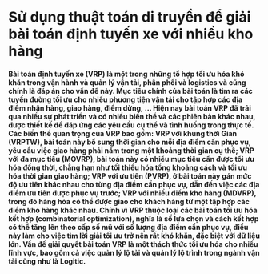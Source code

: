 # Sử dụng thuật toán di truyền để giải bài toán định tuyến xe với nhiều kho hàng

<h4> Bài toán định tuyến xe (VRP) là một trong những tổ hợp tối ưu hóa khó khăn trong vận hành và quản lý vận tải, phân phối và logistics và cũng chính là đáp án cho vấn đề này. Mục tiêu chính của bài toán là tìm ra các tuyến đường tối ưu cho nhiều phương tiện vận tải cho tập hợp các địa điểm nhận hàng, giao hàng, điểm dừng, … Hiện nay bài toán VRP đã trải qua nhiều sự phát triển và có nhiều biến thể và các phiên bản khác nhau, được thiết kế để đáp ứng các yêu cầu cụ thể và tình huống trong thực tế. Các biến thể quan trọng của VRP bao gồm: VRP với khung thời Gian (VRPTW), bài toán này bổ sung thời gian cho mỗi địa điểm cần phục vụ, yêu cầu việc giao hàng phải nằm trong một khoảng thời gian cụ thể; VRP với đa mục tiêu (MOVRP), bài toán này có nhiều mục tiêu cần được tối ưu hóa đồng thời, chẳng hạn như tối thiểu hóa tổng khoảng cách và tối ưu hóa thời gian giao hàng; VRP với ưu tiên (PVRP),  ở bài toán này gán mức độ ưu tiên khác nhau cho từng địa điểm cần phục vụ, dẫn đến việc các địa điểm ưu tiên được phục vụ trước; VRP với nhiều điểm kho hàng (MDVRP), trong đó hàng hóa có thể được giao cho khách hàng từ một tập hợp các điểm kho hàng khác nhau. Chính vì VRP thuộc loại các bài toán tối ưu hóa kết hợp (combinatorial optimization), nghĩa là số lựa chọn và cách kết hợp có thể tăng lên theo cấp số mũ với số lượng địa điểm cần phục vụ, điều này làm cho việc tìm lời giải tối ưu trở nên rất khó khăn, đặc biệt với dữ liệu lớn. Vấn đề giải quyết bài toán VRP là một thách thức tối ưu hóa cho nhiều lĩnh vực, bao gồm cả việc quản lý lộ tải và quản lý lộ trình trong ngành vận tải cũng như là Logitic. </h4>


